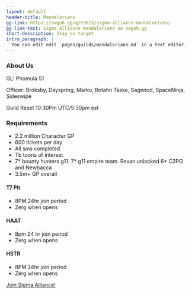 ```yaml
---
layout: default
header-title: Mandalorians
gg-link: https://swgoh.gg/g/53613/sigma-alliance-mandalorians/
gg-link-text: Sigma Alliance Mandalorians on swgoh.gg
short-description: Stay on target
intro_paragraph: |
  You can edit edit `pages/guilds/mandalorians.md` in a text editor.
---
```


### About Us

GL: Phomula 51

Officer: Broksby, Dayspring, Marko, Rotahn Taske, Sagenod, SpaceNinja, Sideswipe

Guild Reset 10:30Pm UTC/5:30pm est

### Requirements

* 2.2 million Character GP
* 600 tickets per day
* All sms completed
* Tb toons of interest
* 7* bounty hunters g11. 7* g11 empire team. Revan unlocked 6* C3PO and Newbacca
* 3.5m+ GP overall


#### T7 Pit

* 8PM 24hr join period
* Zerg when opens

#### HAAT

* 8pm 24 hr join period
* Zerg when opens

#### HSTR

* 8PM 24hr join period
* Zerg when opens

[Join Sigma Alliance!](https://discord.gg/V33Kfaj)
